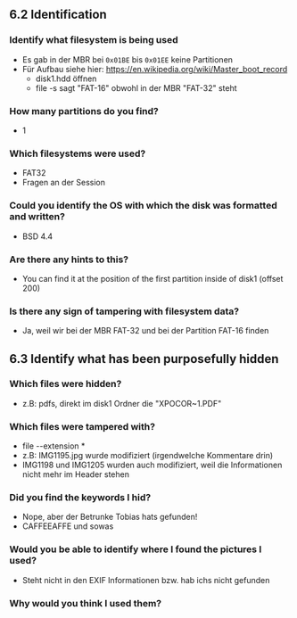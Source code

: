 ## 6.2 Identification
### Identify what filesystem is being used
- Es gab in der MBR bei `0x01BE` bis `0x01EE` keine Partitionen
- Für Aufbau siehe hier: https://en.wikipedia.org/wiki/Master_boot_record
	- disk1.hdd öffnen
	- file -s sagt "FAT-16" obwohl in der MBR "FAT-32" steht

### How many partitions do you find?
- 1

### Which filesystems were used?
- FAT32
- Fragen an der Session

### Could you identify the OS with which the disk was formatted and written?
- BSD 4.4

### Are there any hints to this?
- You can find it at the position of the first partition inside of disk1 (offset 200)

### Is there any sign of tampering with filesystem data?
- Ja, weil wir bei der MBR FAT-32 und bei der Partition FAT-16 finden

## 6.3 Identify what has been purposefully hidden
### Which files were hidden?
- z.B: pdfs, direkt im disk1 Ordner die "XPOCOR~1.PDF"

### Which files were tampered with?
- file --extension *
- z.B: IMG1195.jpg wurde modifiziert (irgendwelche Kommentare drin)
- IMG1198 und IMG1205 wurden auch modifiziert, weil die Informationen nicht mehr im Header stehen

### Did you find the keywords I hid?
- Nope, aber der Betrunke Tobias hats gefunden!
- CAFFEEAFFE und sowas

### Would you be able to identify where I found the pictures I used?
- Steht nicht in den EXIF Informationen bzw. hab ichs nicht gefunden

### Why would you think I used them?

### 